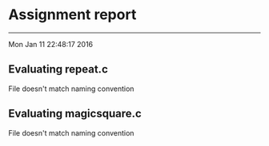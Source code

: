 # Assignment report
---
Mon Jan 11 22:48:17 2016

## Evaluating repeat.c

File doesn't match naming convention

## Evaluating magicsquare.c

File doesn't match naming convention

